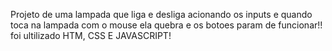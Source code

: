 Projeto de uma lampada que liga e desliga acionando os inputs e quando toca na lampada com o mouse ela quebra e os botoes param de funcionar!!
foi ultilizado HTM, CSS E JAVASCRIPT!
